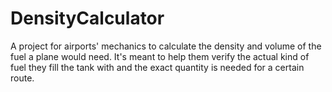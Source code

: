 # DensityCalculator
A project for airports' mechanics to calculate the density
and volume of the fuel a plane would need.
It's meant to help them verify the actual kind of fuel 
they fill the tank with and the exact quantity is needed 
for a certain route.
